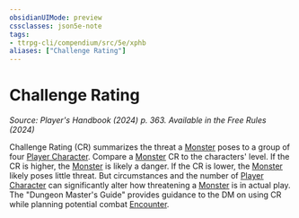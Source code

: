 ```yaml
---
obsidianUIMode: preview
cssclasses: json5e-note
tags:
- ttrpg-cli/compendium/src/5e/xphb
aliases: ["Challenge Rating"]
---
```

# Challenge Rating
*Source: Player's Handbook (2024) p. 363. Available in the Free Rules (2024)* 

Challenge Rating (CR) summarizes the threat a [Monster](monster-xphb.md) poses to a group of four [Player Character](player-character-xphb.md). Compare a [Monster](monster-xphb.md) CR to the characters' level. If the CR is higher, the [Monster](monster-xphb.md) is likely a danger. If the CR is lower, the [Monster](monster-xphb.md) likely poses little threat. But circumstances and the number of [Player Character](player-character-xphb.md) can significantly alter how threatening a [Monster](monster-xphb.md) is in actual play. The "Dungeon Master's Guide" provides guidance to the DM on using CR while planning potential combat [Encounter](encounter-xphb.md).